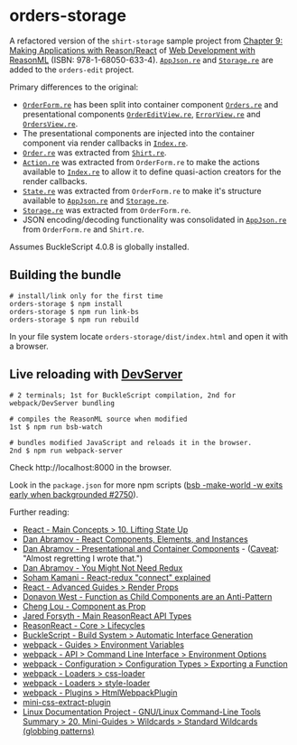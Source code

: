# orders-storage
A refactored version of the `shirt-storage` sample project from [Chapter 9: Making Applications with Reason/React](https://pragprog.com/book/reasonml/web-development-with-reasonml#toc) of [Web Development with ReasonML](https://pragprog.com/book/reasonml/web-development-with-reasonml) (ISBN: 978-1-68050-633-4). [`AppJson.re`](src/AppJson.re) and [`Storage.re`](src/Storage.re) are added to the `orders-edit` project.

Primary differences to the original:
* [`OrderForm.re`](https://media.pragprog.com/titles/reasonml/code/reason-react/shirt-storage/src/OrderForm.re) has been split into container component [`Orders.re`](src/component/Orders.re) and presentational components [`OrderEditView.re`](src/component/OrderEditView.re), [`ErrorView.re`](src/component/ErrorView.re) and [`OrdersView.re`](src/component/Orders.re).
* The presentational components are injected into the container component via render callbacks in [`Index.re`](src/Index.re).
* [`Order.re`](src/Order.re) was extracted from [`Shirt.re`](https://media.pragprog.com/titles/reasonml/code/reason-react/shirt-storage/src/Shirt.re).
* [`Action.re`](src/Action.re) was extracted from `OrderForm.re` to make the actions available to [`Index.re`](src/Index.re) to allow it to define quasi-action creators for the render callbacks.
* [`State.re`](src/State.re) was extracted from `OrderForm.re` to make it's structure available to  [`AppJson.re`](src/App.json) and [`Storage.re`](src/Storage).
* [`Storage.re`](src/Storage.re) was extracted from `OrderForm.re`.
* JSON encoding/decoding functionality was consolidated in [`AppJson.re`](src/App.json) from `OrderForm.re` and `Shirt.re`.

Assumes BuckleScript 4.0.8 is globally installed.

## Building the bundle
```
# install/link only for the first time
orders-storage $ npm install
orders-storage $ npm run link-bs
orders-storage $ npm run rebuild
```
In your file system locate `orders-storage/dist/index.html` and open it with a browser.

## Live reloading with [DevServer](https://webpack.js.org/configuration/dev-server/)

```
# 2 terminals; 1st for BuckleScript compilation, 2nd for webpack/DevServer bundling

# compiles the ReasonML source when modified
1st $ npm run bsb-watch

# bundles modified JavaScript and reloads it in the browser.
2nd $ npm run webpack-server
```

Check http://localhost:8000 in the browser.

Look in the `package.json` for more npm scripts ([bsb -make-world -w exits early when backgrounded #2750](https://github.com/BuckleScript/bucklescript/issues/2750)).

Further reading:
* [React - Main Concepts > 10. Lifting State Up](https://reactjs.org/docs/lifting-state-up.html)
* [Dan Abramov - React Components, Elements, and Instances](https://reactjs.org/blog/2015/12/18/react-components-elements-and-instances.html#elements-describe-the-tree)
* [Dan Abramov - Presentational and Container Components](https://medium.com/@dan_abramov/smart-and-dumb-components-7ca2f9a7c7d0) - ([Caveat](https://twitter.com/dan_abramov/status/802569801906475008?lang=en): "Almost regretting I wrote that.")
* [Dan Abramov - You Might Not Need Redux](https://medium.com/@dan_abramov/you-might-not-need-redux-be46360cf367)
* [Soham Kamani - React-redux "connect" explained](https://www.sohamkamani.com/blog/2017/03/31/react-redux-connect-explained/)
* [React - Advanced Guides > Render Props](https://reactjs.org/docs/render-props.html)
* [Donavon West - Function as Child Components are an Anti-Pattern](https://americanexpress.io/faccs-are-an-antipattern/)
* [Cheng Lou - Component as Prop](https://github.com/reasonml/reason-react/blob/master/docs/component-as-prop.md)
* [Jared Forsyth - Main ReasonReact API Types](https://jaredforsyth.com/reason-react/api/ReasonReact.html)
* [ReasonReact -  Core > Lifecycles](https://reasonml.github.io/reason-react/docs/en/lifecycles)
* [BuckleScript - Build System > Automatic Interface Generation](https://bucklescript.github.io/docs/en/automatic-interface-generation)
*  [webpack - Guides > Environment Variables](https://webpack.js.org/guides/environment-variables/)
*  [webpack - API > Command Line Interface > Environment Options](https://webpack.js.org/api/cli/#environment-options)
* [webpack - Configuration > Configuration Types > Exporting a Function]( https://webpack.js.org/configuration/configuration-types/#exporting-a-function)
* [webpack - Loaders > css-loader](https://webpack.js.org/loaders/css-loader/)
* [webpack - Loaders > style-loader](https://webpack.js.org/loaders/style-loader/)
* [webpack - Plugins > HtmlWebpackPlugin](https://webpack.js.org/plugins/html-webpack-plugin/)
* [mini-css-extract-plugin](https://github.com/webpack-contrib/mini-css-extract-plugin)
* [Linux Documentation Project - GNU/Linux Command-Line Tools Summary > 20. Mini-Guides > Wildcards > Standard Wildcards (globbing patterns)](http://tldp.org/LDP/GNU-Linux-Tools-Summary/html/x11655.htm#STANDARD-WILDCARDS)
